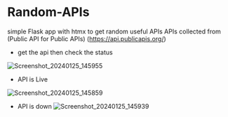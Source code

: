 # Random-APIs
simple Flask app with htmx to get random useful APIs
APIs collected from (Public API for Public APIs) (https://api.publicapis.org/)


- get the api then check the status
  
![Screenshot_20240125_145955](https://github.com/CRY-D/Random-APIs/assets/16564491/f2071e11-f793-4b02-a38d-a566d942a6c8)

- API is Live

![Screenshot_20240125_145859](https://github.com/CRY-D/Random-APIs/assets/16564491/56c1e79e-1ed9-4873-8ced-3c930e0d95aa)

- API is down
![Screenshot_20240125_145939](https://github.com/CRY-D/Random-APIs/assets/16564491/9a339478-46fe-48ed-824e-0b79ec46bece)











